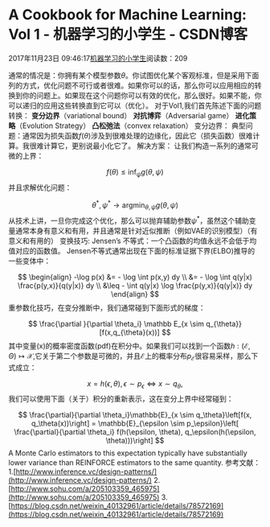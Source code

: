 
# A Cookbook for Machine Learning: Vol 1 - 机器学习的小学生 - CSDN博客


2017年11月23日 09:46:17[机器学习的小学生](https://me.csdn.net/xuluhui123)阅读数：209


通常的情况是：你拥有某个模型参数$\theta$。你试图优化某个客观标准，但是采用下面列的方式，优化问题不可行或者很难。如果你可以的话，那么你可以应用相应的转换到你的问题上。如果现在这个问题你可以有效的优化，那么很好。如果不能，你可以递归的应用这些转换直到它可以（优化）。
对于Vol1,我们首先陈述下面的问题转换：
**变分边界**（variational bound）
**对抗博弈**（Adversarial game）
**进化策略**（Evolution Strategy）
**凸松弛法**（convex relaxation）
变分边界：
典型问题：通常因为损失函数$f(\theta)$涉及到很难处理的边缘化，因此它（损失函数）很难计算。我很难计算它，更别说最小化它了。
解决方案：
让我们构造一系列的通常可微的上界：

$$
f(\theta) \leq \inf_{\psi} g(\theta,\psi)
$$
并且求解优化问题：

$$
\theta^*,\psi^* \rightarrow \text{argmin}_{\theta,\psi} g(\theta,\psi)
$$
从技术上讲，一旦你完成这个优化，那么可以抛弃辅助参数$\psi^*$，虽然这个辅助变量通常本身有意义和有用，并且通常是针对近似推断（例如VAE的识别模型）（有意义和有用的）
变换技巧:
Jensen’s 不等式：一个凸函数的均值永远不会低于均值对应的函数值。 Jensen不等式通常出现在下面的标准证据下界(ELBO)推导的一些变体中：

$$
\begin{align}
-\log p(x) &= - \log \int p(x,y) dy \\
&= - \log \int q(y|x) \frac{p(y,x)}{q(y|x)} dy \\
&\leq - \int q(y|x) \log \frac{p(y,x)}{q(y|x)} dy
\end{align}
$$
重参数化技巧，在变分推断中，我们通常碰到下面形式的梯度：

$$
\frac{\partial }{\partial \theta_i} \mathbb E_{x \sim q_{\theta}}[f(x,q_{\theta}(x))]
$$
其中变量(x)的概率密度函数(pdf)在积分中。如果我们可以找到一个函数$h:(\mathcal{E}, \Theta)\mapsto \mathcal{X}$,它关于第二个参数是可微的，并且$\mathcal{E}$上的概率分布$p_{\mathcal{E}}$很容易采样，那么下式成立：

$$
x = h(\epsilon, \theta), \epsilon \sim p_\epsilon \iff x \sim q_{\theta},
$$
我们可以使用下面（关于）积分的重新表示，这在变分上界中经常碰到：

$$
\frac{\partial}{\partial \theta_i}\mathbb{E}_{x \sim q_\theta}\left[f(x, q_\theta(x))\right] = \mathbb{E}_{\epsilon \sim p_\epsilon}\left[ \frac{\partial}{\partial \theta_i} f(h(\epsilon, \theta), q_\epsilon(h(\epsilon, \theta)))\right]
$$
A Monte Carlo estimators to this expectation typically have substantially lower variance than REINFORCE estimators to the same quantity.
参考文献：
1.[http://www.inference.vc/design-patterns/](http://www.inference.vc/design-patterns/)
2.[http://www.sohu.com/a/205103359_465975](http://www.sohu.com/a/205103359_465975)
3.[https://blog.csdn.net/weixin_40132961/article/details/78572169](https://blog.csdn.net/weixin_40132961/article/details/78572169)

